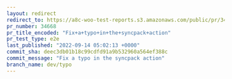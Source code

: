 ```yaml
---
layout: redirect
redirect_to: https://a8c-woo-test-reports.s3.amazonaws.com/public/pr/34668/e2e/index.html
pr_number: 34668
pr_title_encoded: "Fix+a+typo+in+the+syncpack+action"
pr_test_type: e2e
last_published: "2022-09-14 05:02:13 +0000"
commit_sha: deec3db01b18c99cdfd91a9b532960a564ef388c
commit_message: "Fix a typo in the syncpack action"
branch_name: dev/typo
---
```

